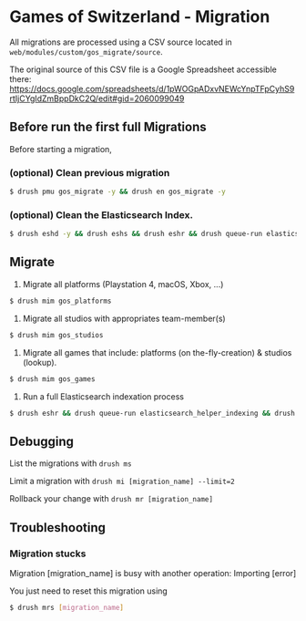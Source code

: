 # Games of Switzerland - Migration

All migrations are processed using a CSV source located in `web/modules/custom/gos_migrate/source`.

The original source of this CSV file is a Google Spreadsheet accessible there: https://docs.google.com/spreadsheets/d/1pWOGpADxvNEWcYnpTFpCyhS9rtIjCYgIdZmBppDkC2Q/edit#gid=2060099049

## Before run the first full Migrations

Before starting a migration,

### (optional) Clean previous migration

  ```bash
  $ drush pmu gos_migrate -y && drush en gos_migrate -y
  ```

### (optional) Clean the Elasticsearch Index.

  ```bash
  $ drush eshd -y && drush eshs && drush eshr && drush queue-run elasticsearch_helper_indexing && drush cr
  ```

## Migrate

1. Migrate all platforms (Playstation 4, macOS, Xbox, ...)

  ```bash
  $ drush mim gos_platforms
  ```

1. Migrate all studios with appropriates team-member(s)

  ```bash
  $ drush mim gos_studios
  ```

1. Migrate all games that include: platforms (on the-fly-creation) & studios (lookup).

  ```bash
  $ drush mim gos_games
  ```

1. Run a full Elasticsearch indexation process

  ```bash
  $ drush eshr && drush queue-run elasticsearch_helper_indexing && drush cr
  ```

## Debugging

List the migrations with `drush ms`

Limit a migration with `drush mi [migration_name] --limit=2`

Rollback your change with `drush mr [migration_name]`

## Troubleshooting

### Migration stucks

Migration [migration_name] is busy with another operation: Importing [error]

You just need to reset this migration using
  ```bash
  $ drush mrs [migration_name]
  ```
